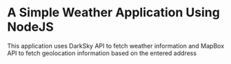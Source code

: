 # A Simple Weather Application Using NodeJS
This application uses DarkSky API to fetch weather information and MapBox API to fetch geolocation information based on the entered address
